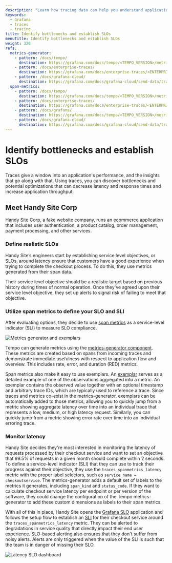 ```yaml
---
description: "Learn how tracing data can help you understand application insights and performance as well as triaging issues in your services and applications."
keywords:
  - Grafana
  - traces
  - tracing
title: Identify bottlenecks and establish SLOs
menuTitle: Identify bottlenecks and establish SLOs
weight: 320
refs:
  metrics-generator:
    - pattern: /docs/tempo/
      destination: https://grafana.com/docs/tempo/<TEMPO_VERSION>/metrics-generator/
    - pattern: /docs/enterprise-traces/
      destination: https://grafana.com/docs/enterprise-traces/<ENTERPRISE_TRACES_VERSION>/metrics-generator/
    - pattern: /docs/grafana-cloud/
      destination: https://grafana.com/docs/grafana-cloud/send-data/traces/metrics-generator/
  span-metrics:
    - pattern: /docs/tempo/
      destination: https://grafana.com/docs/tempo/<TEMPO_VERSION>/metrics-generator/span_metrics/
    - pattern: /docs/enterprise-traces/
      destination: https://grafana.com/docs/enterprise-traces/<ENTERPRISE_TRACES_VERSION>/metrics-generator/span_metrics/
    - pattern: /docs/grafana/
      destination: https://grafana.com/docs/tempo/<TEMPO_VERSION>/metrics-generator/span_metrics/
    - pattern: /docs/grafana-cloud/
      destination: https://grafana.com/docs/grafana-cloud/send-data/traces/metrics-generator/
---
```


# Identify bottlenecks and establish SLOs

Traces give a window into an application's performance, and the insights that go along with that. Using traces, you can discover bottlenecks and potential optimizations that can decrease latency and response times and increase application throughput.

## Meet Handy Site Corp

Handy Site Corp, a fake website company, runs an ecommerce application that includes user authentication, a product catalog, order management, payment processing, and other services.

### Define realistic SLOs

<!-- vale Grafana.Acronyms = NO -->

Handy Site’s engineers start by establishing service level objectives, or SLOs, around latency ensure that customers have a good experience when trying to complete the checkout process.
To do this, they use metrics generated from their span data.

Their service level objective should be a realistic target based on previous history during times of normal operation.
Once they've agreed upon their service level objective, they set up alerts to signal risk of failing to meet that objective.

### Utilize span metrics to define your SLO and SLI

After evaluating options, they decide to use [span metrics](ref:span-metrics) as a service-level indicator (SLI) to measure SLO compliance.

![Metrics generator and exemplars](/media/docs/tempo/intro/traces-metrics-gen-exemplars.png)

Tempo can generate metrics using the [metrics-generator component](ref:metrics-generator).
These metrics are created based on spans from incoming traces and demonstrate immediate usefulness with respect to application flow and overview.
This includes rate, error, and duration (RED) metrics.

Span metrics also make it easy to use exemplars.
An [exemplar](https://grafana.com/docs/grafana/<GRAFANA_VERSION>/basics/exemplars/) serves as a detailed example of one of the observations aggregated into a metric. An exemplar contains the observed value together with an optional timestamp and arbitrary trace IDs, which are typically used to reference a trace.
Since traces and metrics co-exist in the metrics-generator, exemplars can be automatically added to those metrics, allowing you to quickly jump from a metric showing aggregate latency over time into an individual trace that represents a low, medium, or high latency request. Similarly, you can quickly jump from a metric showing error rate over time into an individual erroring trace.

### Monitor latency

Handy Site decides they're most interested in monitoring the latency of requests processed by their checkout service and want to set an objective that 99.5% of requests in a given month should complete within 2 seconds.
To define a service-level indicator (SLI) that they can use to track their progress against their objective, they use the `traces_spanmetrics_latency` metric with the proper label selectors, such as `service name = checkoutservice`.
The metrics-generator adds a default set of labels to the metrics it generates, including `span_kind` and `status_code`.
If they want to calculate checkout service latency per endpoint or per version of the software, they could change the configuration of the Tempo metrics-generator to add these custom dimensions as labels to their span metrics.

With all of this in place, Handy Site opens the [Grafana SLO](https://grafana.com/docs/grafana-cloud/alerting-and-irm/slo/) application and follows the setup flow to establish an [SLI](https://grafana.com/docs/grafana-cloud/alerting-and-irm/slo/create/) for their checkout service around the `traces_spanmetrics_latency` metric.
They can be alerted to degradations in service quality that directly impact their end user experience.
SLO-based alerting also ensures that they don't suffer from noisy alerts.
Alerts are only triggered when the value of the SLI is such that the team is in danger of missing their SLO.

![Latency SLO dashboard](/media/docs/tempo/intro/traces-metrics-gen-SLO.png)
<!-- vale Grafana.Acronyms = YES-->